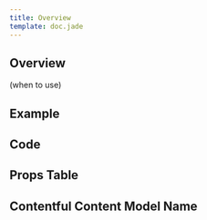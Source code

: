 ```yaml
---
title: Overview
template: doc.jade
---
```


## Overview

(when to use)

## Example

## Code

## Props Table

## Contentful Content Model Name
